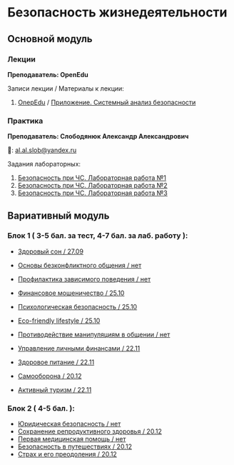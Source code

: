 # Безопасность жизнедеятельности

## Основной модуль

### Лекции

**Преподаватель: OpenEdu**

Записи лекции / Материалы к лекции:

1. [OnepEdu](https://openedu.ru/) / [Приложение. Системный анализ безопасности](https://drive.google.com/file/d/1-Ym0zFyD_ddeWU8DNoK9VZaIIg3Ky3hl/view?usp=sharing)

### Практика

**Преподаватель: Слободянюк Александр Александрович**

📧: al.al.slob@yandex.ru

Задания лабораторных:

1. [Безопасность при ЧС. Лабораторная работа №1](https://courses.openedu.ru/courses/course-v1:ITMOUniversity+LSEMERG+fall_2020_itmo/courseware/229aadd4db0944d18484087d464af36b/c53ab2f154534b03bc7d7ee853137cb7/)
2. [Безопасность при ЧС. Лабораторная работа №2](https://courses.openedu.ru/courses/course-v1:ITMOUniversity+LSEMERG+fall_2020_itmo/courseware/229aadd4db0944d18484087d464af36b/c53ab2f154534b03bc7d7ee853137cb7/)
3. [Безопасность при ЧС. Лабораторная работа №3](https://courses.openedu.ru/courses/course-v1:ITMOUniversity+LSEMERG+fall_2020_itmo/courseware/229aadd4db0944d18484087d464af36b/c53ab2f154534b03bc7d7ee853137cb7/)

## Вариативный модуль

### Блок 1 ( 3-5 бал. за тест, 4-7 бал. за лаб. работу ):

* [Здоровый сон / 27.09](https://info-m3203.tech/empty)
* [Основы безконфликтного общения / нет](https://info-m3203.tech/empty)

* [Профилактика зависимого поведения / нет](https://info-m3203.tech/empty)
* [Финансовое мошеничество / 25.10](https://info-m3203.tech/empty)
* [Психологическая безопасность / 25.10](https://info-m3203.tech/empty)
* [Eco-friendly lifestyle / 25.10](https://info-m3203.tech/empty)
* [Противодействие манипуляциям в общении / нет](https://info-m3203.tech/empty)
  
* [Управление личными финансами / 22.11](https://s3.us-west-2.amazonaws.com/secure.notion-static.com/322f5f43-cf73-49c1-9c88-fbdcf6e84d1a/Upravlenie_Lichnymi_Finansami.pdf?X-Amz-Algorithm=AWS4-HMAC-SHA256&X-Amz-Credential=AKIAT73L2G45O3KS52Y5%2F20201026%2Fus-west-2%2Fs3%2Faws4_request&X-Amz-Date=20201026T162903Z&X-Amz-Expires=86400&X-Amz-Signature=c637b58841114d51a9634e74c8a5242d1485e8afb7b901758657b1f2269716ec&X-Amz-SignedHeaders=host&response-content-disposition=filename%20%3D%22Upravlenie_Lichnymi_Finansami.pdf%22)
* [Здоровое питание / 22.11](https://info-m3203.tech/empty)
* [Самооборона / 20.12](https://info-m3203.tech/empty)
* [Активный туризм / 22.11](https://info-m3203.tech/empty)

### Блок 2 ( 4-5 бал. ):

* [Юридическая безопасность / нет](https://info-m3203.tech/empty)
* [Сохранение репродуктивного здоровья / 20.12](https://info-m3203.tech/empty)
* [Первая медицинская помощь / нет](https://info-m3203.tech/empty)
* [Безопасность в путешествиях / 20.12](https://info-m3203.tech/empty)
* [Страх и его преодоления / 20.12](https://info-m3203.tech/empty)